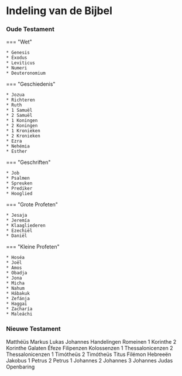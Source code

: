 # Indeling van de Bijbel



### Oude Testament


=== "Wet"

    * Genesis
    * Éxodus
    * Leviticus
    * Numeri
    * Deuteronomium

=== "Geschiedenis"

    * Jozua
    * Richteren
    * Ruth
    * 1 Samuël
    * 2 Samuël
    * 1 Koningen
    * 2 Koningen
    * 1 Kronieken
    * 2 Kronieken
    * Ezra
    * Nehémia
    * Esther

=== "Geschriften"

    * Job
    * Psalmen
    * Spreuken
    * Prediker
    * Hooglied

=== "Grote Profeten"

    * Jesaja
    * Jeremía
    * Klaagliederen
    * Ezechiël
    * Daniël

=== "Kleine Profeten"

    * Hoséa
    * Joël
    * Amos
    * Obadja
    * Jona
    * Micha
    * Nahum
    * Hábakuk
    * Zefánja
    * Haggaï
    * Zacharía
    * Maleáchi








### Nieuwe Testament
Matthéüs
Markus
Lukas
Johannes
Handelingen
Romeinen
1 Korinthe
2 Korinthe
Galaten
Éfeze
Filipenzen
Kolossenzen
1 Thessalonicenzen
2 Thessalonicenzen
1 Timótheüs
2 Timótheüs
Titus
Filémon
Hebreeën
Jakobus
1 Petrus
2 Petrus
1 Johannes
2 Johannes
3 Johannes
Judas
Openbaring